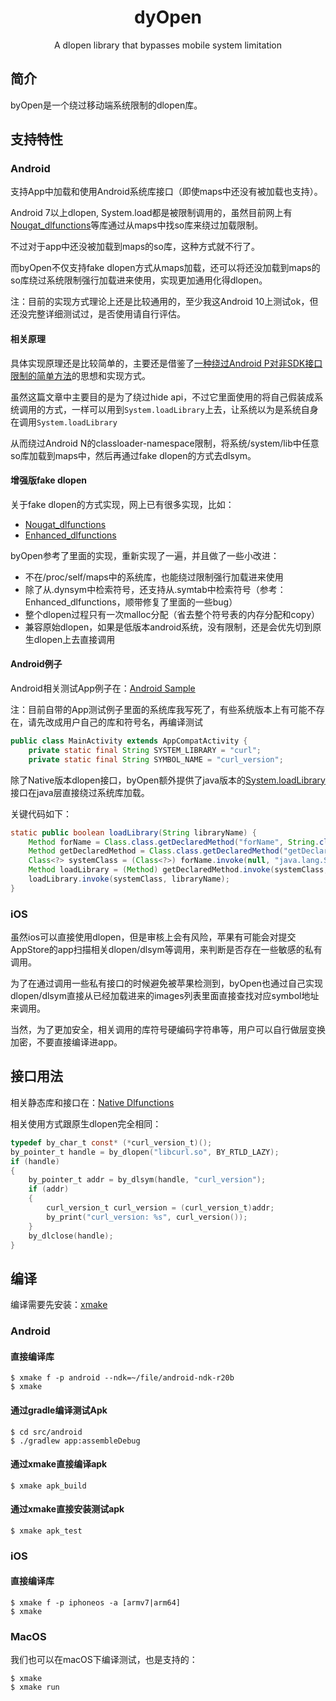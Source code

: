 <div align="center">
  <h1>dyOpen</h1>
  <p>A dlopen library that bypasses mobile system limitation</p>
</div>

## 简介

byOpen是一个绕过移动端系统限制的dlopen库。

## 支持特性

### Android

支持App中加载和使用Android系统库接口（即使maps中还没有被加载也支持）。

Android 7以上dlopen, System.load都是被限制调用的，虽然目前网上有[Nougat_dlfunctions](https://github.com/avs333/Nougat_dlfunctions)等库通过从maps中找so库来绕过加载限制。

不过对于app中还没被加载到maps的so库，这种方式就不行了。

而byOpen不仅支持fake dlopen方式从maps加载，还可以将还没加载到maps的so库绕过系统限制强行加载进来使用，实现更加通用化得dlopen。

注：目前的实现方式理论上还是比较通用的，至少我这Android 10上测试ok，但还没完整详细测试过，是否使用请自行评估。

#### 相关原理

具体实现原理还是比较简单的，主要还是借鉴了[一种绕过Android P对非SDK接口限制的简单方法](http://weishu.me/2018/06/07/free-reflection-above-android-p/)的思想和实现方式。

虽然这篇文章中主要目的是为了绕过hide api，不过它里面使用的将自己假装成系统调用的方式，一样可以用到`System.loadLibrary`上去，让系统以为是系统自身在调用`System.loadLibrary`

从而绕过Android N的classloader-namespace限制，将系统/system/lib中任意so库加载到maps中，然后再通过fake dlopen的方式去dlsym。

#### 增强版fake dlopen

关于fake dlopen的方式实现，网上已有很多实现，比如：

* [Nougat_dlfunctions](https://github.com/avs333/Nougat_dlfunctions)
* [Enhanced_dlfunctions](https://github.com/turing-technician/Enhanced_dlfunctions)

byOpen参考了里面的实现，重新实现了一遍，并且做了一些小改进：

* 不在/proc/self/maps中的系统库，也能绕过限制强行加载进来使用
* 除了从.dynsym中检索符号，还支持从.symtab中检索符号（参考：Enhanced_dlfunctions，顺带修复了里面的一些bug）
* 整个dlopen过程只有一次malloc分配（省去整个符号表的内存分配和copy）
* 兼容原始dlopen，如果是低版本android系统，没有限制，还是会优先切到原生dlopen上去直接调用

#### Android例子

Android相关测试App例子在：[Android Sample](https://github.com/hack0z/byOpen/tree/master/src/android)

注：目前自带的App测试例子里面的系统库我写死了，有些系统版本上有可能不存在，请先改成用户自己的库和符号名，再编译测试

```java
public class MainActivity extends AppCompatActivity {
    private static final String SYSTEM_LIBRARY = "curl";
    private static final String SYMBOL_NAME = "curl_version";
```

除了Native版本dlopen接口，byOpen额外提供了java版本的[System.loadLibrary](https://github.com/hack0z/byOpen/blob/master/src/android/lib/src/main/java/dyopen/lib/SystemLoader.java)接口在java层直接绕过系统库加载。

关键代码如下：

```java
static public boolean loadLibrary(String libraryName) {
    Method forName = Class.class.getDeclaredMethod("forName", String.class);
    Method getDeclaredMethod = Class.class.getDeclaredMethod("getDeclaredMethod", String.class, Class[].class);
    Class<?> systemClass = (Class<?>) forName.invoke(null, "java.lang.System");
    Method loadLibrary = (Method) getDeclaredMethod.invoke(systemClass, "loadLibrary", new Class[]{String.class});
    loadLibrary.invoke(systemClass, libraryName);
}
```

### iOS

虽然ios可以直接使用dlopen，但是审核上会有风险，苹果有可能会对提交AppStore的app扫描相关dlopen/dlsym等调用，来判断是否存在一些敏感的私有调用。

为了在通过调用一些私有接口的时候避免被苹果检测到，byOpen也通过自己实现dlopen/dlsym直接从已经加载进来的images列表里面直接查找对应symbol地址来调用。

当然，为了更加安全，相关调用的库符号硬编码字符串等，用户可以自行做层变换加密，不要直接编译进app。

## 接口用法

相关静态库和接口在：[Native Dlfunctions](https://github.com/hack0z/byOpen/blob/master/src/native/byopen.h)

相关使用方式跟原生dlopen完全相同：

```c
typedef by_char_t const* (*curl_version_t)();
by_pointer_t handle = by_dlopen("libcurl.so", BY_RTLD_LAZY);
if (handle)
{
    by_pointer_t addr = by_dlsym(handle, "curl_version");
    if (addr)
    {
        curl_version_t curl_version = (curl_version_t)addr;
        by_print("curl_version: %s", curl_version());
    }
    by_dlclose(handle);
}
```

## 编译

编译需要先安装：[xmake](https://github.com/xmake-io/xmake)

### Android

#### 直接编译库

```console
$ xmake f -p android --ndk=~/file/android-ndk-r20b
$ xmake
```

#### 通过gradle编译测试Apk

```console
$ cd src/android
$ ./gradlew app:assembleDebug
```

#### 通过xmake直接编译apk

```console
$ xmake apk_build
```

#### 通过xmake直接安装测试apk

```console
$ xmake apk_test
```

### iOS

#### 直接编译库

```console
$ xmake f -p iphoneos -a [armv7|arm64]
$ xmake
```

### MacOS

我们也可以在macOS下编译测试，也是支持的：

```console
$ xmake
$ xmake run
```
